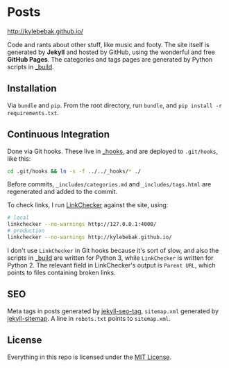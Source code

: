 # Posts

<http://kylebebak.github.io/>

Code and rants about other stuff, like music and footy. The site itself is generated by __Jekyll__ and hosted by GitHub, using the wonderful and free __GitHub Pages__. The categories and tags pages are generated by Python scripts in [_build](_build).

## Installation
Via `bundle` and `pip`. From the root directory, run `bundle`, and `pip install -r requirements.txt`.

## Continuous Integration
Done via Git hooks. These live in [_hooks](_hooks), and are deployed to `.git/hooks`, like this:

~~~sh
cd .git/hooks && ln -s -f ../../_hooks/* ./
~~~

Before commits, `_includes/categories.md` and `_includes/tags.html` are regenerated and added to the commit.

To check links, I run [LinkChecker](https://github.com/wummel/linkchecker/) against the site, using:

~~~sh
# local
linkchecker --no-warnings http://127.0.0.1:4000/
# production
linkchecker --no-warnings http://kylebebak.github.io/
~~~

I don't use `LinkChecker` in Git hooks because it's sort of slow, and also the scripts in [_build](_build) are written for Python 3, while `LinkChecker` is written for Python 2. The relevant field in LinkChecker's output is `Parent URL`, which points to files containing broken links.

## SEO
Meta tags in posts generated by [jekyll-seo-tag](https://github.com/jekyll/jekyll-seo-tag), `sitemap.xml` generated by [jekyll-sitemap](https://github.com/jekyll/jekyll-sitemap). A line in `robots.txt` points to `sitemap.xml`.

## License

Everything in this repo is licensed under the [MIT License](https://opensource.org/licenses/MIT).
